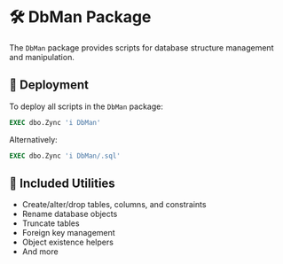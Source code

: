 # 🛠️ DbMan Package

The `DbMan` package provides scripts for database structure management and manipulation.

## 🚀 Deployment

To deploy all scripts in the `DbMan` package:
```sql
EXEC dbo.Zync 'i DbMan'
```
Alternatively:
```sql
EXEC dbo.Zync 'i DbMan/.sql'
```

## 📜 Included Utilities
- Create/alter/drop tables, columns, and constraints
- Rename database objects
- Truncate tables
- Foreign key management
- Object existence helpers
- And more
